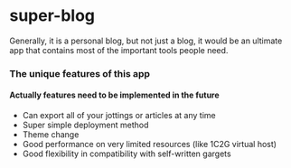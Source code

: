 # super-blog
Generally, it is a personal blog, but not just a blog, it would be an ultimate app that contains most of the important tools people need.

### The unique features of this app
#### Actually features need to be implemented in the future
- Can export all of your jottings or articles at any time
- Super simple deployment method
- Theme change
- Good performance on very limited resources (like 1C2G virtual host)
- Good flexibility in compatibility with self-written gargets
